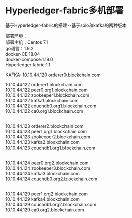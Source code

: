 # Hyperledger-fabric多机部署
基于Hyperledger-fabric的搭建--基于solo和kafka的两种版本

部署环境：<br/>
  部署主机：Centos 7.1<br/>
  go语言：1.9.2<br/>
  docker-CE:18.04<br/>
  docker-compose:1.19.0<br/>
  Hyperledger fabric:1.1<br/>
  
KAFKA:
10.10.44.120    orderer0.blockchain.com<br/>

10.10.44.122    orderer1.blockchain.com<br/>
10.10.44.122    peer0.org1.blockchain.com<br/>
10.10.44.122    zookeeper1.blockchain.com<br/>
10.10.44.122    kafka1.blockchain.com<br/>
10.10.44.122    couchdb0.org1.blockchain.com<br/>
10.10.44.122    ca0.org1.blockchain.com<br/><br/>


10.10.44.123    orderer2.blockchain.com<br/>
10.10.44.123    peer1.org1.blockchain.com<br/>
10.10.44.123    zookeeper2.blockchain.com<br/>
10.10.44.123    kafka2.blockchain.com<br/>
10.10.44.123    couchdb1.org1.blockchain.com<br/><br/>

10.10.44.124    peer0.org2.blockchain.com<br/>
10.10.44.124    zookeeper3.blockchain.com<br/>
10.10.44.124    kafka3.blockchain.com<br/>
10.10.44.124    couchdb0.org2.blockchain.com<br/><br/>


10.10.44.129    peer1.org2.blockchain.com<br/>
10.10.44.129    kafka4.blockchain.com<br/>
10.10.44.129    couchdb1.org2.blockchain.com<br/>
10.10.44.129    ca0.org2.blockchain.com<br/><br/>

  
